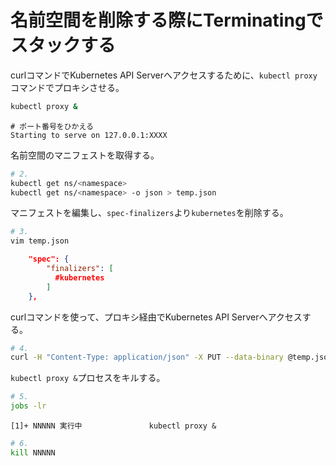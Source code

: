 # 名前空間を削除する際にTerminatingでスタックする
curlコマンドでKubernetes API Serverへアクセスするために、`kubectl proxy`コマンドでプロキシさせる。
```sh
kubectl proxy &
```
```
# ポート番号をひかえる
Starting to serve on 127.0.0.1:XXXX
```
名前空間のマニフェストを取得する。
```sh
# 2.
kubectl get ns/<namespace>
kubectl get ns/<namespace> -o json > temp.json
```
マニフェストを編集し、`spec-finalizers`より`kubernetes`を削除する。
```sh
# 3.
vim temp.json
```
```json
    "spec": {
        "finalizers": [
          #kubernetes
        ]
    },
```
curlコマンドを使って、プロキシ経由でKubernetes API Serverへアクセスする。
```sh
# 4.
curl -H "Content-Type: application/json" -X PUT --data-binary @temp.json http://127.0.0.1:XXXX/api/v1/namespaces/<namespace>/finalize
```
`kubectl proxy &`プロセスをキルする。
```sh
# 5.
jobs -lr
```
```
[1]+ NNNNN 実行中               kubectl proxy &
```

```sh
# 6.
kill NNNNN
```
